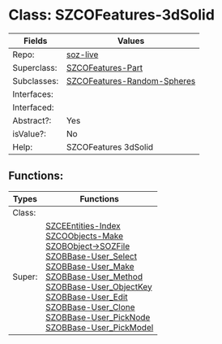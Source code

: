 
# Class:	SZCOFeatures-3dSolid

| Fields | Values |
| --------- | --------- |
| Repo: | [soz-live](/repos/soz-live.html) |
| Superclass: | [SZCOFeatures-Part](SZCOFeatures-Part.html) |
| Subclasses: | [SZCOFeatures-Random-Spheres](SZCOFeatures-Random-Spheres.html) |
| Interfaces: |  |
| Interfaced: |  |
| Abstract?: | Yes |
| isValue?: | No |
| Help: | SZCOFeatures 3dSolid |


## Functions:

| Types | Functions |
| --------- | --------- |
| Class: |  |
| Super: | [SZCEEntities-Index](SZCEEntities.html) <br> [SZCOObjects-Make](SZCOObjects.html) <br> [SZOBObject->SOZFile](SZOBObject.html) <br> [SZOBBase-User_Select](SZOBBase.html) <br> [SZOBBase-User_Make](SZOBBase.html) <br> [SZOBBase-User_Method](SZOBBase.html) <br> [SZOBBase-User_ObjectKey](SZOBBase.html) <br> [SZOBBase-User_Edit](SZOBBase.html) <br> [SZOBBase-User_Clone](SZOBBase.html) <br> [SZOBBase-User_PickNode](SZOBBase.html) <br> [SZOBBase-User_PickModel](SZOBBase.html) |


